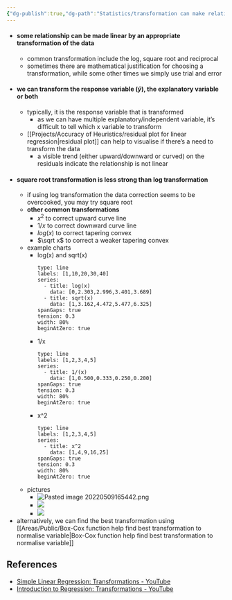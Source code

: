 ```yaml
---
{"dg-publish":true,"dg-path":"Statistics/transformation can make relationship linear.md","permalink":"/statistics/transformation-can-make-relationship-linear/","tags":["LiteratureNote"],"created":"2022-05-09","updated":"2022-05-09"}
---
```



- #### some relationship can be made linear by an appropriate transformation of the data
	- common transformation include the log, square root and reciprocal
	- sometimes there are mathematical justification for choosing a transformation, while some other times we simply use trial and error
- #### we can transform the response variable ($\hat y$), the explanatory variable or both
	- typically, it is the response variable that is transformed
		- as we can have multiple explanatory/independent variable, it’s difficult to tell which x variable to transform
	- [[Projects/Accuracy of Heuristics/residual plot for linear regression\|residual plot]] can help to visualise if there’s a need to transform the data
		- a visible trend (either upward/downward or curved) on the residuals indicate the relationship is not linear
- #### square root transformation is less strong than log transformation
	- if using log transformation the data correction seems to be overcooked, you may try square root
	- **other common transformations**
		- $x^2$ to correct upward curve line
		- $1/x$ to correct downward curve line
		- $log(x)$ to correct tapering convex
		- $\sqrt x$ to correct a weaker tapering convex
	- example charts
		- log(x) and sqrt(x)
			```chart
			type: line
			labels: [1,10,20,30,40]
			series:
			  - title: log(x)
				data: [0,2.303,2.996,3.401,3.689]
			  - title: sqrt(x)
				data: [1,3.162,4.472,5.477,6.325]
			spanGaps: true
			tension: 0.3
			width: 80%
			beginAtZero: true
			```
		- 1/x
			```chart
			type: line
			labels: [1,2,3,4,5]
			series:
			  - title: 1/(x)
			    data: [1,0.500,0.333,0.250,0.200]
			spanGaps: true
			tension: 0.3
			width: 80%
			beginAtZero: true
			```
		- x^2
			```chart
			type: line
			labels: [1,2,3,4,5]
			series:
			  - title: x^2
			    data: [1,4,9,16,25]
			spanGaps: true
			tension: 0.3
			width: 80%
			beginAtZero: true
			```
	- pictures
		- ![Pasted image 20220509165442.png](/img/user/Areas/General/Pasted%20image%2020220509165442.png)
		- ![](https://upload.wikimedia.org/wikipedia/commons/thumb/8/81/Logarithm_plots.png/450px-Logarithm_plots.png)
		- ![](https://upload.wikimedia.org/wikipedia/commons/thumb/4/4a/Square_root_0_25.svg/600px-Square_root_0_25.svg.png)
- alternatively, we can find the best transformation using [[Areas/Public/Box-Cox function help find best transformation to normalise variable\|Box-Cox function help find best transformation to normalise variable]]

## References
- [Simple Linear Regression: Transformations - YouTube](https://www.youtube.com/watch?v=HIcqQhn3vSM)
- [Introduction to Regression: Transformations - YouTube](https://www.youtube.com/watch?v=8461OtzimhA)